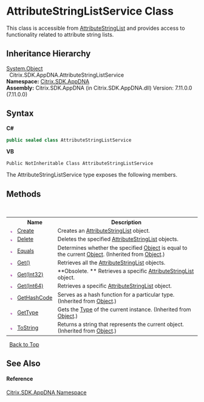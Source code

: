 # AttributeStringListService Class
 

This class is accessible from <a href="bac4be07-1fbc-aca7-80db-d48650b66474">AttributeStringList</a> and provides access to functionality related to attribute string lists.


## Inheritance Hierarchy
<a href="http://msdn2.microsoft.com/en-us/library/e5kfa45b" target="_blank">System.Object</a><br />&nbsp;&nbsp;Citrix.SDK.AppDNA.AttributeStringListService<br />
**Namespace:**&nbsp;[Citrix.SDK.AppDNA](index.md)<br />**Assembly:**&nbsp;Citrix.SDK.AppDNA (in Citrix.SDK.AppDNA.dll) Version: 7.11.0.0 (7.11.0.0)

## Syntax

**C#**
```csharp
public sealed class AttributeStringListService
```

**VB**
```vbnet
Public NotInheritable Class AttributeStringListService
```

The AttributeStringListService type exposes the following members.


## Methods
&nbsp;<table><tr><th></th><th>Name</th><th>Description</th></tr><tr><td>![Public method](media/pubmethod.gif "Public method")</td><td><a href="45e8e807-914f-75cf-b2ba-fe58c5fa5370">Create</a></td><td>
Creates an <a href="e2dc937e-f4d2-0822-0847-944b7fb4f6f9">AttributeStringList</a> object.</td></tr><tr><td>![Public method](media/pubmethod.gif "Public method")</td><td><a href="c18b0c56-68d1-b178-94ad-fa06db6d19c5">Delete</a></td><td>
Deletes the specified <a href="e2dc937e-f4d2-0822-0847-944b7fb4f6f9">AttributeStringList</a> objects.</td></tr><tr><td>![Public method](media/pubmethod.gif "Public method")</td><td><a href="http://msdn2.microsoft.com/en-us/library/bsc2ak47" target="_blank">Equals</a></td><td>
Determines whether the specified <a href="http://msdn2.microsoft.com/en-us/library/e5kfa45b" target="_blank">Object</a> is equal to the current <a href="http://msdn2.microsoft.com/en-us/library/e5kfa45b" target="_blank">Object</a>.
 (Inherited from <a href="http://msdn2.microsoft.com/en-us/library/e5kfa45b" target="_blank">Object</a>.)</td></tr><tr><td>![Public method](media/pubmethod.gif "Public method")</td><td><a href="5f16e453-9058-a749-9756-23cc8221c84c">Get()</a></td><td>
Retrieves all the <a href="e2dc937e-f4d2-0822-0847-944b7fb4f6f9">AttributeStringList</a> objects.</td></tr><tr><td>![Public method](media/pubmethod.gif "Public method")</td><td><a href="e61a74ce-5909-34d5-8790-3d9a5cae2595">Get(Int32)</a></td><td> **Obsolete. **
Retrieves a specific <a href="e2dc937e-f4d2-0822-0847-944b7fb4f6f9">AttributeStringList</a> object.</td></tr><tr><td>![Public method](media/pubmethod.gif "Public method")</td><td><a href="4196f3fc-925d-a97c-f15a-5c95dee9b55d">Get(Int64)</a></td><td>
Retrieves a specific <a href="e2dc937e-f4d2-0822-0847-944b7fb4f6f9">AttributeStringList</a> object.</td></tr><tr><td>![Public method](media/pubmethod.gif "Public method")</td><td><a href="http://msdn2.microsoft.com/en-us/library/zdee4b3y" target="_blank">GetHashCode</a></td><td>
Serves as a hash function for a particular type.
 (Inherited from <a href="http://msdn2.microsoft.com/en-us/library/e5kfa45b" target="_blank">Object</a>.)</td></tr><tr><td>![Public method](media/pubmethod.gif "Public method")</td><td><a href="http://msdn2.microsoft.com/en-us/library/dfwy45w9" target="_blank">GetType</a></td><td>
Gets the <a href="http://msdn2.microsoft.com/en-us/library/42892f65" target="_blank">Type</a> of the current instance.
 (Inherited from <a href="http://msdn2.microsoft.com/en-us/library/e5kfa45b" target="_blank">Object</a>.)</td></tr><tr><td>![Public method](media/pubmethod.gif "Public method")</td><td><a href="http://msdn2.microsoft.com/en-us/library/7bxwbwt2" target="_blank">ToString</a></td><td>
Returns a string that represents the current object.
 (Inherited from <a href="http://msdn2.microsoft.com/en-us/library/e5kfa45b" target="_blank">Object</a>.)</td></tr></table>&nbsp;
<a href="#attributestringlistservice-class">Back to Top</a>

## See Also


#### Reference
<a href="fe2d265b-410b-8b11-1eb4-a790e0b062bf">Citrix.SDK.AppDNA Namespace</a><br />